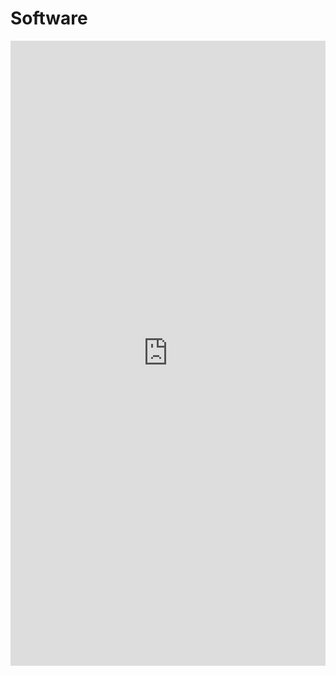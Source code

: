 # Software


<iframe width=100% height=1000 frameBorder=0 src="https://export.uppmax.uu.se/snic2022-22-328/software_demo/index.html" id="datatable"></iframe>

